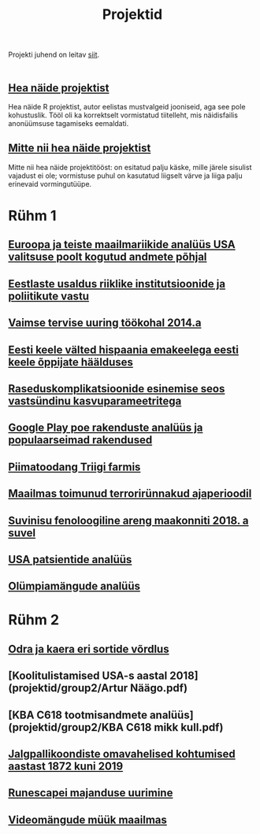 ﻿---
layout: page
title: Projektid
---

Projekti juhend on leitav [siit](https://Rkursus.github.io/sygis2019/projekt_juhend).
<br><br>


## [Hea näide projektist](projektid/hea.pdf)
Hea näide R projektist, autor eelistas mustvalgeid jooniseid, aga see pole kohustuslik. Tööl oli ka korrektselt vormistatud tiitelleht, mis näidisfailis anonüümsuse
tagamiseks eemaldati.

## [Mitte nii hea näide projektist](projektid/halb.pdf)
Mitte nii hea näide projektitööst: on esitatud palju käske, mille järele sisulist vajadust ei ole; vormistuse puhul on kasutatud liigselt värve ja liiga palju erinevaid vormingutüüpe.

# Rühm 1 

## [Euroopa ja teiste maailmariikide analüüs USA valitsuse poolt kogutud andmete põhjal](projektid/group1/A_Salmistu_Projekt_PDF.pdf)

## [Eestlaste usaldus riiklike institutsioonide ja poliitikute vastu](projektid/group1/G_Simmul_R_Projekt.pdf)

## [Vaimse tervise uuring töökohal 2014.a](projektid/group1/Golubeva_Terep_Rprojekt.pdf)

## [Eesti keele välted hispaania emakeelega eesti keele õppijate häälduses](projektid/group1/K_Leppik_projekt.html)

## [Raseduskomplikatsioonide esinemise seos vastsündinu kasvuparameetritega](projektid/group1/K_Lillepea_Rprojekt.pdf)

## [Google Play poe rakenduste analüüs ja populaarseimad rakendused](projektid/group1/projekt.pdf)

## [Piimatoodang Triigi farmis](projektid/group1/Projekt_Budrikas.pdf)

## [Maailmas toimunud terrorirünnakud ajaperioodil](projektid/group1/Projekt_Bulogina_Kimmel.pdf)

## [Suvinisu fenoloogiline areng maakonniti 2018. a suvel](projektid/group1/Projekt_Sagris_RakendustarkvaraR.pdf)

## [USA patsientide analüüs](projektid/group1/R_projekt_Annilo.pdf)

## [Olümpiamängude analüüs](projektid/group1/Sona_projekt.pdf)



# Rühm 2

## [Odra ja kaera eri sortide võrdlus](projektid/group2/Projekti_analüüs_SVain_uus.pdf)
## [Koolitulistamised USA-s aastal 2018](projektid/group2/Artur Näägo.pdf)
## [KBA C618 tootmisandmete analüüs](projektid/group2/KBA C618 mikk kull.pdf)
## [Jalgpallikoondiste omavahelised kohtumised aastast 1872 kuni 2019](projektid/group2/Rprojekt_Salu_Joonas.pdf)
## [Runescapei majanduse uurimine](projektid/group2/Projekt_Markus-Maarjus_Saulys.pdf)
## [Videomängude müük maailmas](projektid/group2/Projekt-Karl-Hans-Siimer.pdf)

 

<!--
{% for post in site.posts %}
## [ {{ post.title }} ](..{{ post.url }})
  {{ post.content | strip_html | truncatewords:30}}
  [ (loe edasi) ](..{{ post.url }})
  <br><br>
  
{% endfor %}
-->
